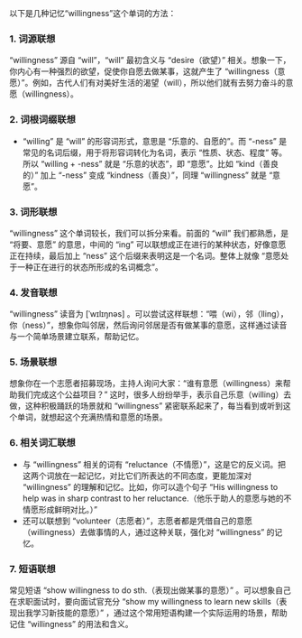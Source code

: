 以下是几种记忆“willingness”这个单词的方法：

### 1. 词源联想
 “willingness” 源自 “will”，“will” 最初含义与 “desire（欲望）” 相关。想象一下，你内心有一种强烈的欲望，促使你自愿去做某事，这就产生了 “willingness（意愿）”。例如，古代人们有对美好生活的渴望（will），所以他们就有去努力奋斗的意愿（willingness）。

### 2. 词根词缀联想
 - “willing” 是 “will” 的形容词形式，意思是 “乐意的、自愿的”。而 “-ness” 是常见的名词后缀，用于将形容词转化为名词，表示 “性质、状态、程度” 等。所以 “willing + -ness” 就是 “乐意的状态”，即 “意愿”。比如 “kind（善良的）” 加上 “-ness” 变成 “kindness（善良）”，同理 “willingness” 就是 “意愿”。

### 3. 词形联想
 “willingness” 这个单词较长，我们可以拆分来看。前面的 “will” 我们都熟悉，是 “将要、意愿” 的意思，中间的 “ing” 可以联想成正在进行的某种状态，好像意愿正在持续，最后加上 “ness” 这个后缀来表明这是一个名词。整体上就像 “意愿处于一种正在进行的状态所形成的名词概念”。

### 4. 发音联想
 “willingness” 读音为 [ˈwɪlɪŋnəs] 。可以尝试这样联想：“喂（wi），邻（lling），你（ness）”，想象你叫邻居，然后询问邻居是否有做某事的意愿，这样通过读音与一个简单场景建立联系，帮助记忆。

### 5. 场景联想
想象你在一个志愿者招募现场，主持人询问大家：“谁有意愿（willingness）来帮助我们完成这个公益项目？” 这时，很多人纷纷举手，表示自己乐意（willing）去做，这种积极踊跃的场景就和 “willingness” 紧密联系起来了，每当看到或听到这个单词，就想起这个充满热情和意愿的场景。

### 6. 相关词汇联想
 - 与 “willingness” 相关的词有 “reluctance（不情愿）”，这是它的反义词。把这两个词放在一起记忆，对比它们所表达的不同态度，更能加深对 “willingness” 的理解和记忆。比如，你可以造个句子 “His willingness to help was in sharp contrast to her reluctance.（他乐于助人的意愿与她的不情愿形成鲜明对比。）”
 - 还可以联想到 “volunteer（志愿者）”，志愿者都是凭借自己的意愿（willingness）去做事情的人，通过这种关联，强化对 “willingness” 的记忆。

### 7. 短语联想
常见短语 “show willingness to do sth.（表现出做某事的意愿）” 。可以想象自己在求职面试时，要向面试官充分 “show my willingness to learn new skills（表现出我学习新技能的意愿）” ，通过这个常用短语构建一个实际运用的场景，帮助记住 “willingness” 的用法和含义。 